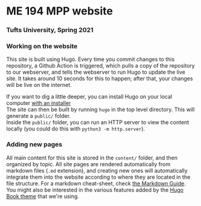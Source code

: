 # ME 194 MPP website
### Tufts University, Spring 2021

### Working on the website
This site is built using Hugo. Every time you commit changes to this repository, a Github Action is triggered, which pulls a copy of the repository to our webserver, and tells the webserver to run Hugo to update the live site. It takes around 10 seconds for this to happen; after that, your changes will be live on the internet.

If you want to dig a little deeper, you can install Hugo on your local computer [with an installer](https://gohugo.io/getting-started/installing/)  
The site can then be built by running `hugo` in the top level directory. This will generate a `public/` folder.  
Inside the `public/` folder, you can run an HTTP server to view the content locally (you could do this with `python3 -m http.server`).  

### Adding new pages
All main content for this site is stored in the `content/` folder, and then organized by topic. All site pages are rendered automatically from markdown files (`.md` extension), and creating new ones will automatically integrate them into the website according to where they are located in the file structure. For a markdown cheat-sheet, check [the Markdown Guide](https://www.markdownguide.org/basic-syntax/). You might also be interested in the various features added by the [Hugo Book theme](https://github.com/alex-shpak/hugo-book) that we're using.
